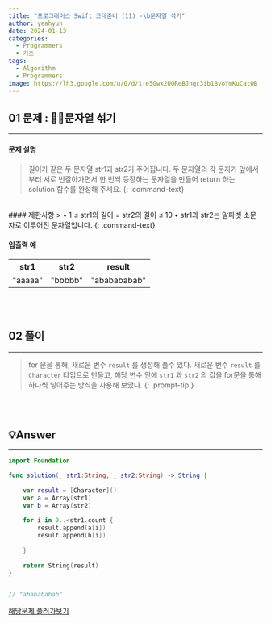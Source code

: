 ```yaml
---
title: "프로그래머스 Swift 코테준비 (11) -\b문자열 섞기"
author: yeahyun
date: 2024-01-13
categories:
  - Programmers
  - 기초
tags:
  - Algorithm
  - Programmers
image: https://lh3.google.com/u/0/d/1-e5Gwx2UQReBJhqc3ib1BvoYmKuCatQB
---
```

## 01 문제 : 문자열 섞기
---
#### 문제 설명

>길이가 같은 두 문자열 str1과 str2가 주어집니다.
두 문자열의 각 문자가 앞에서부터 서로 번갈아가면서 한 번씩 등장하는 문자열을 만들어 return 하는 solution 함수를 완성해 주세요.
{: .command-text}

<br>
#### 제한사항
> • 1 ≤ str1의 길이 = str2의 길이 ≤ 10
    • str1과 str2는 알파벳 소문자로 이루어진 문자열입니다.
	{: .command-text}


<br>

#### 입출력 예

| str1 | str2 | result |
| ---- | ---- | ---- |
| "aaaaa" | "bbbbb" | "ababababab" |


<br>
<br>

## 02 풀이
---

> for 문을 통해, 새로운 변수 `result` 를 생성해 풀수 있다.
> 새로운 변수 `result` 를 `Character` 타입으로 만들고, 해당 변수 안에 `str1` 과 `str2` 의 값을 for문을 통해 하나씩 넣어주는 방식을 사용해 보았다.
{: .prompt-tip }


<br>
<br>

## 💡Answer
---

```swift
import Foundation

func solution(_ str1:String, _ str2:String) -> String {
    
    var result = [Character]()
    var a = Array(str1)
    var b = Array(str2)
    
    for i in 0..<str1.count {
        result.append(a[i])
        result.append(b[i])
        
    }
    
    return String(result)
}


// "ababababab"
```


[해당문제 풀러가보기](https://school.programmers.co.kr/learn/courses/30/lessons/181942)


